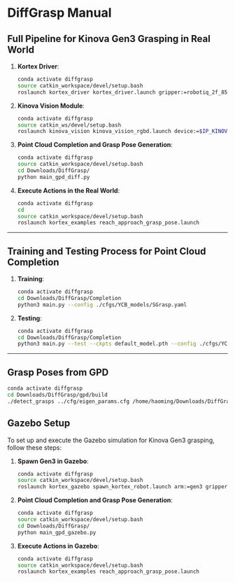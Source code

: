 # DiffGrasp Manual

## Full Pipeline for Kinova Gen3 Grasping in Real World

1. **Kortex Driver**:
    ```bash
    conda activate diffgrasp
    source catkin_workspace/devel/setup.bash
    roslaunch kortex_driver kortex_driver.launch gripper:=robotiq_2f_85
    ```

2. **Kinova Vision Module**:
    ```bash
    conda activate diffgrasp
    source catkin_ws/devel/setup.bash
    roslaunch kinova_vision kinova_vision_rgbd.launch device:=$IP_KINOVA
    ```

3. **Point Cloud Completion and Grasp Pose Generation**:
    ```bash
    conda activate diffgrasp
    source catkin_workspace/devel/setup.bash
    cd Downloads/DiffGrasp/
    python main_gpd_diff.py
    ```

4. **Execute Actions in the Real World**:
    ```bash
    conda activate diffgrasp
    cd
    source catkin_workspace/devel/setup.bash
    roslaunch kortex_examples reach_approach_grasp_pose.launch
    ```

---

## Training and Testing Process for Point Cloud Completion

1. **Training**:
    ```bash
    conda activate diffgrasp
    cd Downloads/DiffGrasp/Completion
    python3 main.py --config ./cfgs/YCB_models/SGrasp.yaml
    ```

2. **Testing**:
    ```bash
    conda activate diffgrasp
    cd Downloads/DiffGrasp/Completion
    python3 main.py --test --ckpts default_model.pth --config ./cfgs/YCB_models/SGrasp.yaml
    ```

---

## Grasp Poses from GPD
```bash
conda activate diffgrasp
cd Downloads/DiffGrasp/gpd/build
./detect_grasps ../cfg/eigen_params.cfg /home/haoming/Downloads/DiffGrasp/tmp_data/complete_pc.pcd
```


## Gazebo Setup

To set up and execute the Gazebo simulation for Kinova Gen3 grasping, follow these steps:

1. **Spawn Gen3 in Gazebo**:
    ```bash
    conda activate diffgrasp
    source catkin_workspace/devel/setup.bash
    roslaunch kortex_gazebo spawn_kortex_robot.launch arm:=gen3 gripper:=robotiq_2f_85 dof:=7 vision:=true sim:=true
    ```

2. **Point Cloud Completion and Grasp Pose Generation**:
    ```bash
    conda activate diffgrasp
    source catkin_workspace/devel/setup.bash
    cd Downloads/DiffGrasp/
    python main_gpd_gazebo.py
    ```

3. **Execute Actions in Gazebo**:
    ```bash
    conda activate diffgrasp
    source catkin_workspace/devel/setup.bash
    roslaunch kortex_examples reach_approach_grasp_pose.launch
    ```

